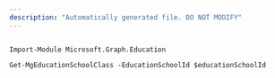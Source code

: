 ```yaml
---
description: "Automatically generated file. DO NOT MODIFY"
---
```


```powershellv1

Import-Module Microsoft.Graph.Education

Get-MgEducationSchoolClass -EducationSchoolId $educationSchoolId

```